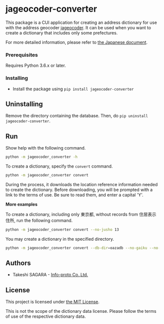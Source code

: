 # jageocoder-converter

This package is a CUI application for creating an address dictionary for use with the address geocoder [jageocoder](https://github.com/t-sagara/jageocoder).
It can be used when you want to create a dictionary that includes only some prefectures.

For more detailed information, please refer to
[the Japanese document](doc/index.rst).

### Prerequisites

Requires Python 3.6.x or later.

### Installing

- Install the package using `pip install jageocoder-converter`

## Uninstalling

Remove the directory containing the database.
Then, do `pip uninstall jageocoder-converter`.

## Run

Show help with the following command.

```sh
python -m jageocoder_converter -h
``` 

To create a dictionary, specify the `convert` command.

```sh
python -m jageocoder_converter convert
```

During the process, it downloads the location reference information
needed to create the dictionary. Before downloading, you will be prompted
with a link to the terms of use. Be sure to read them,
and enter a capital 'Y'.

**More examples**

To create a dictionary, including only 東京都,
without records from 住居表示住所, run the following command.

```sh
python -m jageocoder_converter convert --no-jusho 13
```

You may create a dictionary in the specified directory.

```sh
python -m jageocoder_converter convert --db-dir=oazadb --no-gaiku --no-jusho
```

## Authors

* Takeshi SAGARA - [Info-proto Co.,Ltd.](https://www.info-proto.com/)

## License

This project is licensed under [the MIT License](https://opensource.org/licenses/mit-license.php).

This is not the scope of the dictionary data license.
Please follow the terms of use of the respective dictionary data.
